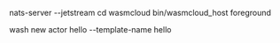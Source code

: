 

nats-server --jetstream
cd wasmcloud
bin/wasmcloud_host foreground


wash new actor hello --template-name hello
